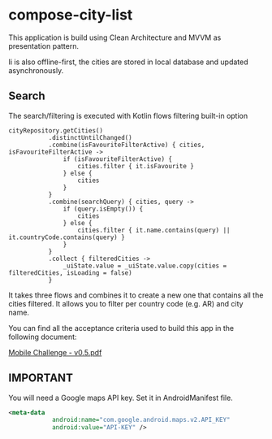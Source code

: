 # compose-city-list
 This application is build using Clean Architecture and MVVM as presentation pattern.
 
 Ii is also offline-first, the cities are stored in local database and updated asynchronously.

 ## Search 

 The search/filtering is executed with Kotlin flows filtering built-in option

 ``` koltin
cityRepository.getCities()
            .distinctUntilChanged()
            .combine(isFavouriteFilterActive) { cities, isFavouriteFilterActive ->
                if (isFavouriteFilterActive) {
                    cities.filter { it.isFavourite }
                } else {
                    cities
                }
            }
            .combine(searchQuery) { cities, query ->
                if (query.isEmpty()) {
                    cities
                } else {
                    cities.filter { it.name.contains(query) || it.countryCode.contains(query) }
                }
            }
            .collect { filteredCities ->
                _uiState.value = _uiState.value.copy(cities = filteredCities, isLoading = false)
            }
```

It takes three flows and combines it to create a new one that contains all the cities filtered. It allows you to filter per country code (e.g. AR) and city name.

You can find all the acceptance criteria used to build this app in the following document: 

[Mobile Challenge - v0.5.pdf](https://github.com/user-attachments/files/18423793/Mobile.Challenge.-.v0.5.pdf)

## IMPORTANT
You will need a Google maps API key. Set it in AndroidManifest file.

``` xml
<meta-data
            android:name="com.google.android.maps.v2.API_KEY"
            android:value="API-KEY" />
```
